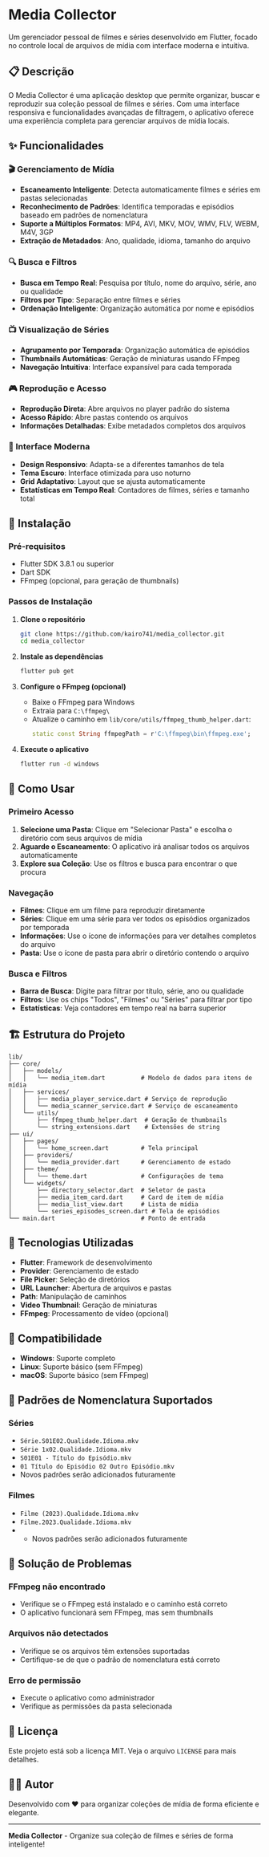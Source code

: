 # Media Collector

Um gerenciador pessoal de filmes e séries desenvolvido em Flutter, focado no controle local de arquivos de mídia com interface moderna e intuitiva.

## 📋 Descrição

O Media Collector é uma aplicação desktop que permite organizar, buscar e reproduzir sua coleção pessoal de filmes e séries. Com uma interface responsiva e funcionalidades avançadas de filtragem, o aplicativo oferece uma experiência completa para gerenciar arquivos de mídia locais.

## ✨ Funcionalidades

### 🎬 Gerenciamento de Mídia
- **Escaneamento Inteligente**: Detecta automaticamente filmes e séries em pastas selecionadas
- **Reconhecimento de Padrões**: Identifica temporadas e episódios baseado em padrões de nomenclatura
- **Suporte a Múltiplos Formatos**: MP4, AVI, MKV, MOV, WMV, FLV, WEBM, M4V, 3GP
- **Extração de Metadados**: Ano, qualidade, idioma, tamanho do arquivo

### 🔍 Busca e Filtros
- **Busca em Tempo Real**: Pesquisa por título, nome do arquivo, série, ano ou qualidade
- **Filtros por Tipo**: Separação entre filmes e séries
- **Ordenação Inteligente**: Organização automática por nome e episódios

### 📺 Visualização de Séries
- **Agrupamento por Temporada**: Organização automática de episódios
- **Thumbnails Automáticas**: Geração de miniaturas usando FFmpeg
- **Navegação Intuitiva**: Interface expansível para cada temporada

### 🎮 Reprodução e Acesso
- **Reprodução Direta**: Abre arquivos no player padrão do sistema
- **Acesso Rápido**: Abre pastas contendo os arquivos
- **Informações Detalhadas**: Exibe metadados completos dos arquivos

### 🎨 Interface Moderna
- **Design Responsivo**: Adapta-se a diferentes tamanhos de tela
- **Tema Escuro**: Interface otimizada para uso noturno
- **Grid Adaptativo**: Layout que se ajusta automaticamente
- **Estatísticas em Tempo Real**: Contadores de filmes, séries e tamanho total

## 🚀 Instalação

### Pré-requisitos
- Flutter SDK 3.8.1 ou superior
- Dart SDK
- FFmpeg (opcional, para geração de thumbnails)

### Passos de Instalação

1. **Clone o repositório**
   ```bash
   git clone https://github.com/kairo741/media_collector.git
   cd media_collector
   ```

2. **Instale as dependências**
   ```bash
   flutter pub get
   ```

3. **Configure o FFmpeg (opcional)**
   - Baixe o FFmpeg para Windows
   - Extraia para `C:\ffmpeg\`
   - Atualize o caminho em `lib/core/utils/ffmpeg_thumb_helper.dart`:
     ```dart
     static const String ffmpegPath = r'C:\ffmpeg\bin\ffmpeg.exe';
     ```

4. **Execute o aplicativo**
   ```bash
   flutter run -d windows
   ```

## 📖 Como Usar

### Primeiro Acesso
1. **Selecione uma Pasta**: Clique em "Selecionar Pasta" e escolha o diretório com seus arquivos de mídia
2. **Aguarde o Escaneamento**: O aplicativo irá analisar todos os arquivos automaticamente
3. **Explore sua Coleção**: Use os filtros e busca para encontrar o que procura

### Navegação
- **Filmes**: Clique em um filme para reproduzir diretamente
- **Séries**: Clique em uma série para ver todos os episódios organizados por temporada
- **Informações**: Use o ícone de informações para ver detalhes completos do arquivo
- **Pasta**: Use o ícone de pasta para abrir o diretório contendo o arquivo

### Busca e Filtros
- **Barra de Busca**: Digite para filtrar por título, série, ano ou qualidade
- **Filtros**: Use os chips "Todos", "Filmes" ou "Séries" para filtrar por tipo
- **Estatísticas**: Veja contadores em tempo real na barra superior

## 🏗️ Estrutura do Projeto

```
lib/
├── core/
│   ├── models/
│   │   └── media_item.dart          # Modelo de dados para itens de mídia
│   ├── services/
│   │   ├── media_player_service.dart # Serviço de reprodução
│   │   └── media_scanner_service.dart # Serviço de escaneamento
│   └── utils/
│       ├── ffmpeg_thumb_helper.dart  # Geração de thumbnails
│       └── string_extensions.dart    # Extensões de string
├── ui/
│   ├── pages/
│   │   └── home_screen.dart         # Tela principal
│   ├── providers/
│   │   └── media_provider.dart      # Gerenciamento de estado
│   ├── theme/
│   │   └── theme.dart               # Configurações de tema
│   └── widgets/
│       ├── directory_selector.dart  # Seletor de pasta
│       ├── media_item_card.dart     # Card de item de mídia
│       ├── media_list_view.dart     # Lista de mídia
│       └── series_episodes_screen.dart # Tela de episódios
└── main.dart                        # Ponto de entrada
```

## 🔧 Tecnologias Utilizadas

- **Flutter**: Framework de desenvolvimento
- **Provider**: Gerenciamento de estado
- **File Picker**: Seleção de diretórios
- **URL Launcher**: Abertura de arquivos e pastas
- **Path**: Manipulação de caminhos
- **Video Thumbnail**: Geração de miniaturas
- **FFmpeg**: Processamento de vídeo (opcional)

## 📱 Compatibilidade

- **Windows**: Suporte completo
- **Linux**: Suporte básico (sem FFmpeg)
- **macOS**: Suporte básico (sem FFmpeg)

## 🎯 Padrões de Nomenclatura Suportados

### Séries
- `Série.S01E02.Qualidade.Idioma.mkv`
- `Série 1x02.Qualidade.Idioma.mkv`
- `S01E01 - Título do Episódio.mkv`
- `01 Título do Episódio 02 Outro Episódio.mkv`
- Novos padrões serão adicionados futuramente

### Filmes
- `Filme (2023).Qualidade.Idioma.mkv`
- `Filme.2023.Qualidade.Idioma.mkv`
- - Novos padrões serão adicionados futuramente

## 🐛 Solução de Problemas

### FFmpeg não encontrado
- Verifique se o FFmpeg está instalado e o caminho está correto
- O aplicativo funcionará sem FFmpeg, mas sem thumbnails

### Arquivos não detectados
- Verifique se os arquivos têm extensões suportadas
- Certifique-se de que o padrão de nomenclatura está correto

### Erro de permissão
- Execute o aplicativo como administrador
- Verifique as permissões da pasta selecionada

## 📄 Licença

Este projeto está sob a licença MIT. Veja o arquivo `LICENSE` para mais detalhes.

## 👨‍💻 Autor

Desenvolvido com ❤️ para organizar coleções de mídia de forma eficiente e elegante.

---

**Media Collector** - Organize sua coleção de filmes e séries de forma inteligente!  